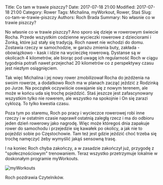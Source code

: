 Title: Co tam w trawie piszczy?
Date: 2017-07-18 21:00
Modified: 2017-07-18 21:00
Category: Rower
Tags: Michalina, myWorkout, Rower, Staś
Slug: co-tam-w-trawie-piszczy
Authors: Roch Brada
Summary: No własnie co w trawie piszczy?

No własnie co w trawie piszczy? Ano sporo się dzieje w rowerowym świecie Rocha. Przede wszystkim codzienne wycieczki rowerowe z dzieciorami i Żonką, które już stały się tradycją. Roch nawet nie wchodzi do domu. Zostawia rzeczy w samochodzie, w garażu zmienia buty, zakłada - obowiązkowo - kask i idzie na wycieczkę rowerową. Dystanse są w okolicach 4 kilometrów, ale biorąc pod uwagę ich regularność Roch w ciągu tygodnia potrafi nawet przejechać 20 kilometrów co z perspektywy czasu jest niezłym osiągnięciem.

Tak więc Michalina i jej nowy rower zmobilizował Rocha do jeżdżenia na swoim rowerze, a dodatkowo Roch ma w planach zacząć jeździć z Rodzinką po Jurze. Na początek oczywiście oswajanie się z nowym terenem, ale może w końcu uda się trochę pojeździć. Staś jeszcze jest zafascynowany wszystkim tylko nie rowerem, ale wszystko na spokojnie i On się zarazi cyklozą. To tylko kwestia czasu.

Poza tym po staremu, Roch po pracy i wycieczce rowerowej robi inne rzeczy i w ostatnim czasie naprawił ostatnią zaległą rzecz i ma do odbioru jeden dzień rowerowy jako nagrodę. Więc może któregoś dnia zapakuje rower do samochodu i przejedzie się kawałek po okolicy, a jak nie to pojeździ sobie po Częstochowie. Tam też jest gdzie jeździć choć trzeba się trochę namęczyć żeby wymyślić jakąś sensowną trasę.

I na koniec Roch chyba zakończy, a w zasadzie zakończył już, przygodę z "społecznościowym" trenowaniem. Teraz wszystko przetrzymuje lokalnie w doskonałym programie myWorkouts.

![myWorkouts][logo]

[logo]: http://myworkouts.org/images/myworkouts-tacho-framed-en.png?style=centerme

Roch pozdrawia Czytelników.